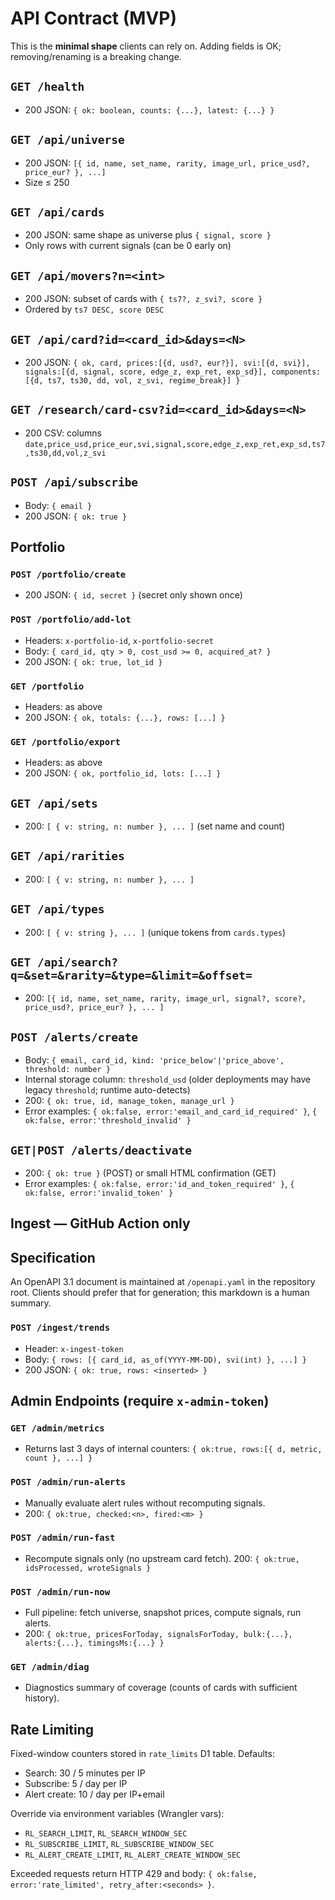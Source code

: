 # API Contract (MVP)

This is the **minimal shape** clients can rely on. Adding fields is OK; removing/renaming is a breaking change.

## `GET /health`
- 200 JSON: `{ ok: boolean, counts: {...}, latest: {...} }`

## `GET /api/universe`
- 200 JSON: `[{ id, name, set_name, rarity, image_url, price_usd?, price_eur? }, ...]`
- Size ≤ 250

## `GET /api/cards`
- 200 JSON: same shape as universe plus `{ signal, score }`
- Only rows with current signals (can be 0 early on)

## `GET /api/movers?n=<int>`
- 200 JSON: subset of cards with `{ ts7?, z_svi?, score }`
- Ordered by `ts7 DESC, score DESC`

## `GET /api/card?id=<card_id>&days=<N>`
- 200 JSON: `{ ok, card, prices:[{d, usd?, eur?}], svi:[{d, svi}], signals:[{d, signal, score, edge_z, exp_ret, exp_sd}], components:[{d, ts7, ts30, dd, vol, z_svi, regime_break}] }`

## `GET /research/card-csv?id=<card_id>&days=<N>`
- 200 CSV: columns `date,price_usd,price_eur,svi,signal,score,edge_z,exp_ret,exp_sd,ts7,ts30,dd,vol,z_svi`

## `POST /api/subscribe`
- Body: `{ email }`
- 200 JSON: `{ ok: true }`

## Portfolio
### `POST /portfolio/create`
- 200 JSON: `{ id, secret }` (secret only shown once)

### `POST /portfolio/add-lot`
- Headers: `x-portfolio-id`, `x-portfolio-secret`
- Body: `{ card_id, qty > 0, cost_usd >= 0, acquired_at? }`
- 200 JSON: `{ ok: true, lot_id }`

### `GET /portfolio`
- Headers: as above
- 200 JSON: `{ ok, totals: {...}, rows: [...] }`

### `GET /portfolio/export`
- Headers: as above
- 200 JSON: `{ ok, portfolio_id, lots: [...] }`

## `GET /api/sets`
- 200: `[ { v: string, n: number }, ... ]` (set name and count)

## `GET /api/rarities`
- 200: `[ { v: string, n: number }, ... ]`

## `GET /api/types`
- 200: `[ { v: string }, ... ]` (unique tokens from `cards.types`)

## `GET /api/search?q=&set=&rarity=&type=&limit=&offset=`
- 200: `[{ id, name, set_name, rarity, image_url, signal?, score?, price_usd?, price_eur? }, ... ]`

## `POST /alerts/create`
- Body: `{ email, card_id, kind: 'price_below'|'price_above', threshold: number }`
- Internal storage column: `threshold_usd` (older deployments may have legacy `threshold`; runtime auto-detects)
- 200: `{ ok: true, id, manage_token, manage_url }`
- Error examples: `{ ok:false, error:'email_and_card_id_required' }`, `{ ok:false, error:'threshold_invalid' }`

## `GET|POST /alerts/deactivate`
- 200: `{ ok: true }` (POST) or small HTML confirmation (GET)
- Error examples: `{ ok:false, error:'id_and_token_required' }`, `{ ok:false, error:'invalid_token' }`

## Ingest — GitHub Action only
## Specification
An OpenAPI 3.1 document is maintained at `/openapi.yaml` in the repository root. Clients should prefer that for generation; this markdown is a human summary.

### `POST /ingest/trends`
- Header: `x-ingest-token`
- Body: `{ rows: [{ card_id, as_of(YYYY-MM-DD), svi(int) }, ...] }`
- 200 JSON: `{ ok: true, rows: <inserted> }`

## Admin Endpoints (require `x-admin-token`)

### `GET /admin/metrics`
- Returns last 3 days of internal counters: `{ ok:true, rows:[{ d, metric, count }, ...] }`

### `POST /admin/run-alerts`
- Manually evaluate alert rules without recomputing signals.
- 200: `{ ok:true, checked:<n>, fired:<m> }`

### `POST /admin/run-fast`
- Recompute signals only (no upstream card fetch). 200: `{ ok:true, idsProcessed, wroteSignals }`

### `POST /admin/run-now`
- Full pipeline: fetch universe, snapshot prices, compute signals, run alerts.
- 200: `{ ok:true, pricesForToday, signalsForToday, bulk:{...}, alerts:{...}, timingsMs:{...} }`

### `GET /admin/diag`
- Diagnostics summary of coverage (counts of cards with sufficient history).

## Rate Limiting
Fixed-window counters stored in `rate_limits` D1 table. Defaults:
- Search: 30 / 5 minutes per IP
- Subscribe: 5 / day per IP
- Alert create: 10 / day per IP+email

Override via environment variables (Wrangler vars):
- `RL_SEARCH_LIMIT`, `RL_SEARCH_WINDOW_SEC`
- `RL_SUBSCRIBE_LIMIT`, `RL_SUBSCRIBE_WINDOW_SEC`
- `RL_ALERT_CREATE_LIMIT`, `RL_ALERT_CREATE_WINDOW_SEC`

Exceeded requests return HTTP 429 and body: `{ ok:false, error:'rate_limited', retry_after:<seconds> }`.
